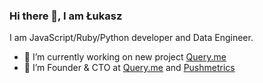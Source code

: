 ### Hi there 👋, I am Łukasz

I am JavaScript/Ruby/Python developer and Data Engineer.

- 🔭 I’m currently working on new project [Query.me](https://www.query.me)
- 🌱 I’m Founder & CTO at [Query.me](https://www.query.me) and [Pushmetrics](https://www.pushmetrics.io)

<!--
**wlodi83/wlodi83** is a ✨ _special_ ✨ repository because its `README.md` (this file) appears on your GitHub profile.

Here are some ideas to get you started:

- 👯 I’m looking to collaborate on ...
- 🤔 I’m looking for help with ...
- 💬 Ask me about ...
- 📫 How to reach me: ...
- 😄 Pronouns: ...
- ⚡ Fun fact: ...
-->
